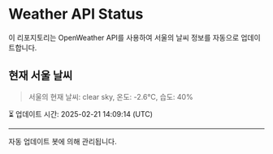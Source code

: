 
# Weather API Status

이 리포지토리는 OpenWeather API를 사용하여 서울의 날씨 정보를 자동으로 업데이트합니다.

## 현재 서울 날씨
> 서울의 현재 날씨: clear sky, 온도: -2.6°C, 습도: 40%

⏳ 업데이트 시간: 2025-02-21 14:09:14 (UTC)

---
자동 업데이트 봇에 의해 관리됩니다.
